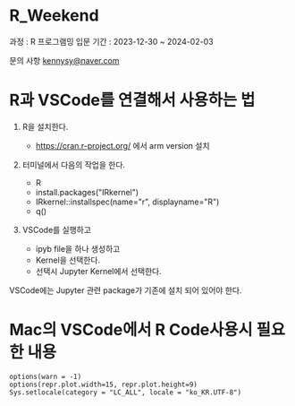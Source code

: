 # R_Weekend

과정 : R 프로그램밍 입문
기간 : 2023-12-30 ~ 2024-02-03

문의 사항
kennysy@naver.com

# R과 VSCode를 연결해서 사용하는 법
1. R을 설치한다.
 	- https://cran.r-project.org/ 에서 arm version 설치

2. 터미널에서 다음의 작업을 한다.
	- R
	- install.packages("IRkernel")
	- IRkernel::installspec(name="r", displayname="R")
	- q()

3. VSCode를 실행하고
	- ipyb file을 하나 생성하고
	- Kernel을 선택한다. 
	- 선택시 Jupyter Kernel에서 선택한다.

 VSCode에는 Jupyter 관련 package가 기존에 설치 되어 있어야 한다.

 # Mac의 VSCode에서 R Code사용시 필요한 내용

    options(warn = -1)
    options(repr.plot.width=15, repr.plot.height=9) 
    Sys.setlocale(category = "LC_ALL", locale = "ko_KR.UTF-8")
